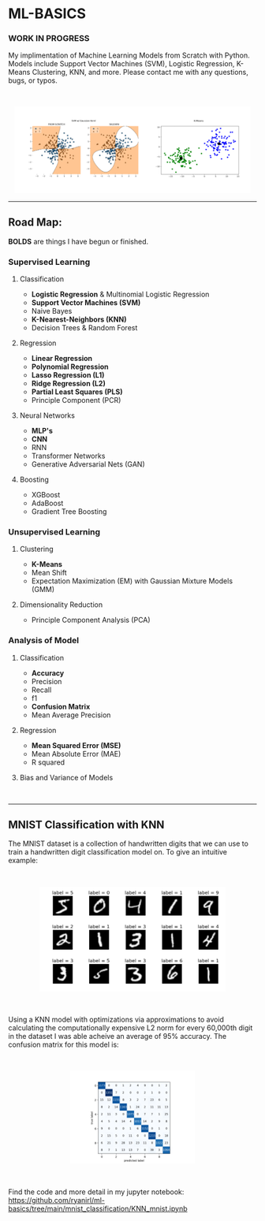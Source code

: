 # ML-BASICS

### WORK IN PROGRESS

My implimentation of Machine Learning Models from Scratch with Python. Models
include Support Vector Machines (SVM), Logistic Regression, K-Means Clustering,
KNN, and more. Please contact me with any questions, bugs, or typos.

<br />

<p align="center">
 <img src="./img/new_preview.png" width="95%">
</p>

---

## Road Map:

**BOLDS** are things I have begun or finished.

### Supervised Learning
1. Classification
    - **Logistic Regression** & Multinomial Logistic Regression
    - **Support Vector Machines (SVM)**
    - Naive Bayes
    - **K-Nearest-Neighbors (KNN)**
    - Decision Trees & Random Forest
    
2. Regression
    - **Linear Regression**
    - **Polynomial Regression**
    - **Lasso Regression (L1)**
    - **Ridge Regression (L2)**
    - **Partial Least Squares (PLS)**
    - Principle Component (PCR)

3. Neural Networks
    - **MLP's**
    - **CNN**
    - RNN
    - Transformer Networks
    - Generative Adversarial Nets (GAN)

4. Boosting
    - XGBoost
    - AdaBoost
    - Gradient Tree Boosting
    

### Unsupervised Learning
1. Clustering
    - **K-Means**
    - Mean Shift
    - Expectation Maximization (EM) with Gaussian Mixture Models (GMM)

2. Dimensionality Reduction
    - Principle Component Analysis (PCA)
    
    
### Analysis of Model
1. Classification
    - **Accuracy**
    - Precision
    - Recall
    - f1
    - **Confusion Matrix**
    - Mean Average Precision

2. Regression
    - **Mean Squared Error (MSE)**
    - Mean Absolute Error (MAE)
    - R squared

3. Bias and Variance of Models


<br />

---


## MNIST Classification with KNN

The MNIST dataset is a collection of handwritten digits that we can use to
train a handwritten digit classification model on. To give an intuitive 
example: 

<br />

<p align="center">
 <img src="./img/mnist_classification_example.png" width="75%">
</p>

<br />

Using a KNN model with optimizations via approximations to avoid calculating the 
computationally expensive L2 norm for every 60,000th digit in the dataset I was able
acheive an average of 95% accuracy. The confusion matrix for this model is:

<br />

<p align="center">
 <img src="./img/mnist_confusion_matrix_knn.png" width="50%">
</p>

<br />

Find the code and more detail in my jupyter notebook: 
https://github.com/ryanirl/ml-basics/tree/main/mnist_classification/KNN_mnist.ipynb

<br />




